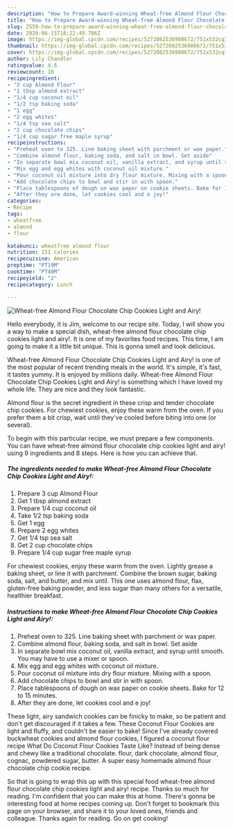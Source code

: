 ```yaml
---
description: "How to Prepare Award-winning Wheat-free Almond Flour Chocolate Chip Cookies Light and Airy!"
title: "How to Prepare Award-winning Wheat-free Almond Flour Chocolate Chip Cookies Light and Airy!"
slug: 2559-how-to-prepare-award-winning-wheat-free-almond-flour-chocolate-chip-cookies-light-and-airy
date: 2020-06-15T18:22:49.786Z
image: https://img-global.cpcdn.com/recipes/5272082536988672/751x532cq70/wheat-free-almond-flour-chocolate-chip-cookies-light-and-airy-recipe-main-photo.jpg
thumbnail: https://img-global.cpcdn.com/recipes/5272082536988672/751x532cq70/wheat-free-almond-flour-chocolate-chip-cookies-light-and-airy-recipe-main-photo.jpg
cover: https://img-global.cpcdn.com/recipes/5272082536988672/751x532cq70/wheat-free-almond-flour-chocolate-chip-cookies-light-and-airy-recipe-main-photo.jpg
author: Lily Chandler
ratingvalue: 4.6
reviewcount: 10
recipeingredient:
- "3 cup Almond Flour"
- "1 tbsp almond extract"
- "1/4 cup coconut oil"
- "1/2 tsp baking soda"
- "1 egg"
- "2 egg whites"
- "1/4 tsp sea salt"
- "2 cup chocolate chips"
- "1/4 cup sugar free maple syrup"
recipeinstructions:
- "Preheat oven to 325. Line baking sheet with parchment or wax paper."
- "Combine almond flour, baking soda, and salt in bowl. Set aside"
- "In separate bowl mix coconut oil, vanilla extract, and syrup until smooth. You may have to use a mixer or spoon."
- "Mix egg and egg whites with coconut oil mixture."
- "Pour coconut oil mixture into dry flour mixture. Mixing with a spoon."
- "Add chocolate chips to bowl and stir in with spoon."
- "Place tablespoons of dough on wax paper on cookie sheets. Bake for 12 to 15 minutes."
- "After they are done, let cookies cool and e joy!"
categories:
- Recipe
tags:
- wheatfree
- almond
- flour

katakunci: wheatfree almond flour 
nutrition: 151 calories
recipecuisine: American
preptime: "PT19M"
cooktime: "PT40M"
recipeyield: "2"
recipecategory: Lunch

---
```



![Wheat-free Almond Flour Chocolate Chip Cookies Light and Airy!](https://img-global.cpcdn.com/recipes/5272082536988672/751x532cq70/wheat-free-almond-flour-chocolate-chip-cookies-light-and-airy-recipe-main-photo.jpg)

Hello everybody, it is Jim, welcome to our recipe site. Today, I will show you a way to make a special dish, wheat-free almond flour chocolate chip cookies light and airy!. It is one of my favorites food recipes. This time, I am going to make it a little bit unique. This is gonna smell and look delicious.

Wheat-free Almond Flour Chocolate Chip Cookies Light and Airy! is one of the most popular of recent trending meals in the world. It's simple, it's fast, it tastes yummy. It is enjoyed by millions daily. Wheat-free Almond Flour Chocolate Chip Cookies Light and Airy! is something which I have loved my whole life. They are nice and they look fantastic.

Almond flour is the secret ingredient in these crisp and tender chocolate chip cookies. For chewiest cookies, enjoy these warm from the oven. If you prefer them a bit crisp, wait until they&#39;ve cooled before biting into one (or several).


To begin with this particular recipe, we must prepare a few components. You can have wheat-free almond flour chocolate chip cookies light and airy! using 9 ingredients and 8 steps. Here is how you can achieve that.

<!--inarticleads1-->

##### The ingredients needed to make Wheat-free Almond Flour Chocolate Chip Cookies Light and Airy!:

1. Prepare 3 cup Almond Flour
1. Get 1 tbsp almond extract
1. Prepare 1/4 cup coconut oil
1. Take 1/2 tsp baking soda
1. Get 1 egg
1. Prepare 2 egg whites
1. Get 1/4 tsp sea salt
1. Get 2 cup chocolate chips
1. Prepare 1/4 cup sugar free maple syrup


For chewiest cookies, enjoy these warm from the oven. Lightly grease a baking sheet, or line it with parchment. Combine the brown sugar, baking soda, salt, and butter, and mix until. This one uses almond flour, flax, gluten-free baking powder, and less sugar than many others for a versatile, healthier breakfast. 

<!--inarticleads2-->

##### Instructions to make Wheat-free Almond Flour Chocolate Chip Cookies Light and Airy!:

1. Preheat oven to 325. Line baking sheet with parchment or wax paper.
1. Combine almond flour, baking soda, and salt in bowl. Set aside
1. In separate bowl mix coconut oil, vanilla extract, and syrup until smooth. You may have to use a mixer or spoon.
1. Mix egg and egg whites with coconut oil mixture.
1. Pour coconut oil mixture into dry flour mixture. Mixing with a spoon.
1. Add chocolate chips to bowl and stir in with spoon.
1. Place tablespoons of dough on wax paper on cookie sheets. Bake for 12 to 15 minutes.
1. After they are done, let cookies cool and e joy!


These light, airy sandwich cookies can be finicky to make, so be patient and don&#39;t get discouraged if it takes a few. These Coconut Flour Cookies are light and fluffy, and couldn&#39;t be easier to bake! Since I&#39;ve already covered buckwheat cookies and almond flour cookies, I figured a coconut flour recipe What Do Coconut Flour Cookies Taste Like? Instead of being dense and chewy like a traditional chocolate. flour, dark chocolate, almond flour, cognac, powdered sugar, butter. A super easy homemade almond flour chocolate chip cookie recipe. 

So that is going to wrap this up with this special food wheat-free almond flour chocolate chip cookies light and airy! recipe. Thanks so much for reading. I'm confident that you can make this at home. There's gonna be interesting food at home recipes coming up. Don't forget to bookmark this page on your browser, and share it to your loved ones, friends and colleague. Thanks again for reading. Go on get cooking!
